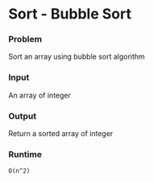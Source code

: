 # Sort - Bubble Sort
### Problem
Sort an array using bubble sort algorithm
###  Input
An array of integer
### Output
Return a sorted array of integer
### Runtime
`O(n^2)`
